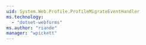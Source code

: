 ```yaml
---
uid: System.Web.Profile.ProfileMigrateEventHandler
ms.technology: 
  - "dotnet-webforms"
ms.author: "riande"
manager: "wpickett"
---
```

